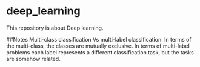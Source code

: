 # deep_learning
This repository is about Deep learning.






##Notes
Multi-class classification Vs multi-label classification:
In terms of the multi-class, the classes are mutually exclusive.
In terms of multi-label problems each label represents a different classification task, but the tasks are somehow related.
